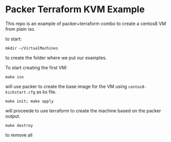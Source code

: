 # Packer Terraform KVM Example

This repo is an example of packer+terraform combo to create a centos8 VM from plain iso.

to start:

`mkdir ~/VirtualMachines`

to create the folder where we put our examples.

To start creating the first VM:

`make iso`

will use packer to create the base image for the VM using `centos8-kickstart.cfg` as ks file.

`make init; make apply` 

will proceede to use terraform to create the machine based on the packer output.


`make destroy`

to remove all
